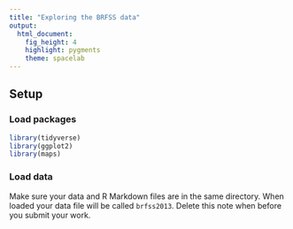 ```yaml
---
title: "Exploring the BRFSS data"
output: 
  html_document: 
    fig_height: 4
    highlight: pygments
    theme: spacelab
---
```


## Setup

### Load packages


```r
library(tidyverse)
library(ggplot2)
library(maps)
```

### Load data

Make sure your data and R Markdown files are in the same directory. When loaded
your data file will be called `brfss2013`. Delete this note when before you submit 
your work. 










